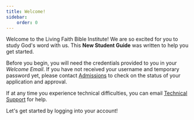 ```yaml
---
title: Welcome!
sidebar:
    order: 0
---
```


Welcome to the Living Faith Bible Institute! We are so excited for you to study God's word with us.
This **New Student Guide** was written to help you get started.

Before you begin, you will need the credentials provided to you in your *Welcome Email*. If you 
have not received your username and temporary password yet, please contact [Admissions](mailto:admissions@lfbi.org) 
to check on the status of your application and approval.

If at any time you experience technical difficulties, you can email [Technical Support](mailto:tech@lfbi.org) for help.

Let's get started by logging into your account!